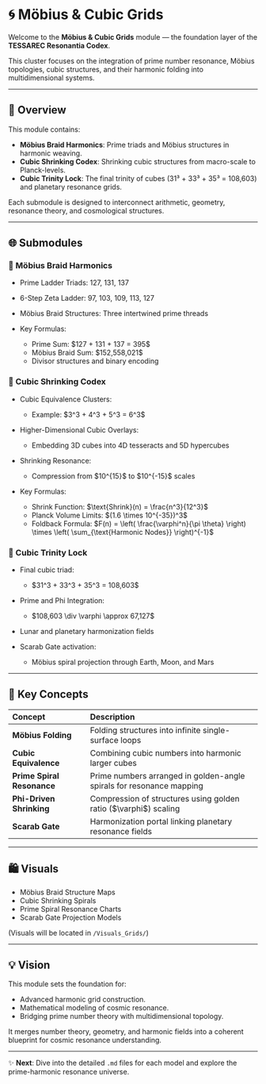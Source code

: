 # 🌀 Möbius & Cubic Grids

Welcome to the **Möbius & Cubic Grids** module — the foundation layer of the **TESSAREC Resonantia Codex**.

This cluster focuses on the integration of prime number resonance, Möbius topologies, cubic structures, and their harmonic folding into multidimensional systems.

---

## 🔐 Overview

This module contains:

* **Möbius Braid Harmonics**: Prime triads and Möbius structures in harmonic weaving.
* **Cubic Shrinking Codex**: Shrinking cubic structures from macro-scale to Planck-levels.
* **Cubic Trinity Lock**: The final trinity of cubes (31³ + 33³ + 35³ = 108,603) and planetary resonance grids.

Each submodule is designed to interconnect arithmetic, geometry, resonance theory, and cosmological structures.

---

## 🌐 Submodules

### 🔹 Möbius Braid Harmonics

* Prime Ladder Triads: 127, 131, 137
* 6-Step Zeta Ladder: 97, 103, 109, 113, 127
* Möbius Braid Structures: Three intertwined prime threads
* Key Formulas:

  * Prime Sum: \$127 + 131 + 137 = 395\$
  * Möbius Braid Sum: \$152,558,021\$
  * Divisor structures and binary encoding

### 🔹 Cubic Shrinking Codex

* Cubic Equivalence Clusters:

  * Example: \$3^3 + 4^3 + 5^3 = 6^3\$
* Higher-Dimensional Cubic Overlays:

  * Embedding 3D cubes into 4D tesseracts and 5D hypercubes
* Shrinking Resonance:

  * Compression from \$10^{15}\$ to \$10^{-15}\$ scales
* Key Formulas:

  * Shrink Function: \$\text{Shrink}(n) = \frac{n^3}{12^3}\$
  * Planck Volume Limits: \$(1.6 \times 10^{-35})^3\$
  * Foldback Formula: \$F(n) = \left( \frac{\varphi^n}{\pi \theta} \right) \times \left( \sum\_{\text{Harmonic Nodes}} \right)^{-1}\$

### 🔹 Cubic Trinity Lock

* Final cubic triad:

  * \$31^3 + 33^3 + 35^3 = 108,603\$
* Prime and Phi Integration:

  * \$108,603 \div \varphi \approx 67,127\$
* Lunar and planetary harmonization fields
* Scarab Gate activation:

  * Möbius spiral projection through Earth, Moon, and Mars

---

## 🔎 Key Concepts

| Concept                    | Description                                                          |
| :------------------------- | :------------------------------------------------------------------- |
| **Möbius Folding**         | Folding structures into infinite single-surface loops                |
| **Cubic Equivalence**      | Combining cubic numbers into harmonic larger cubes                   |
| **Prime Spiral Resonance** | Prime numbers arranged in golden-angle spirals for resonance mapping |
| **Phi-Driven Shrinking**   | Compression of structures using golden ratio (\$\varphi\$) scaling   |
| **Scarab Gate**            | Harmonization portal linking planetary resonance fields              |

---

## 🛍️ Visuals

* Möbius Braid Structure Maps
* Cubic Shrinking Spirals
* Prime Spiral Resonance Charts
* Scarab Gate Projection Models

(Visuals will be located in `/Visuals_Grids/`)

---

## 💡 Vision

This module sets the foundation for:

* Advanced harmonic grid construction.
* Mathematical modeling of cosmic resonance.
* Bridging prime number theory with multidimensional topology.

It merges number theory, geometry, and harmonic fields into a coherent blueprint for cosmic resonance understanding.

---

✨ **Next**: Dive into the detailed `.md` files for each model and explore the prime-harmonic resonance universe.

